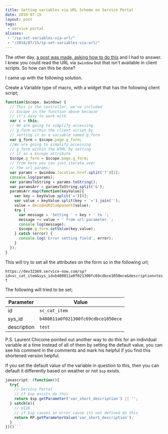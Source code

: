 ```yaml
---
title: Setting variables via URL Scheme on Service Portal
date: 2018-07-15
layout: post
tags:
 - service portal
aliases: 
 - "/sp-set-variables-via-url/"
 - "/2018/07/15/sp-set-variables-via-url/"
---
```

The other day, [a post was made, asking how to do this](https://community.servicenow.com/community?id=community_question&sys_id=d1de646cdbc7d74423f4a345ca961916)
and I had to answer.  I knew you could read the URL via `$window` but that isn't available in client scripts.  So how can this be done?

<!--more-->

I came up with the following solution.

Create a Variable type of macro, with a widget that has the following client script;

```js
function($scope, $window) {
  // This is the controller, we've included
  // $scope in the function above because
  // it's easy to work with
  var c = this;
  // We are going to simplify accessing 
  // g_form within the client script by
  // setting it as a variable named g_form
  var g_form = $scope.page.g_form;
  //We are going to simplify accessing
  // g_form within the HTML by setting
  // it as a $scope attribute
  $scope.g_form = $scope.page.g_form;
  // from here you can just iterate over
  // the url params;
  var params = $window.location.href.split('?')[1];
  console.log(params);
  var paramsToString = params.toString();
  var paramsArr = paramsToString.split('&');
  paramsArr.map(function(keyValue){
    var key = keyValue.split('=')[0];
    var value = keyValue.split(key + '=').join('');
    value = decodeURIComponent(value);
    try {
      var message = 'Setting ' + key + ' to ';
      message += value + ' from url parameter.';
      console.log(message);
      $scope.g_form.setValue(key,value);
    } catch (error) {
      console.log('Error setting field', error);
    }
  });
}


```

This will try to set all the attributes on the form so in the following url;

`https://dev32369.service-now.com/sp?id=sc_cat_item&sys_id=b480811a0f021300fc69cdbce1050ece&description=test`

The following will tried to be set;

| Parameter   | Value                              |
| ----------- | ---------------------------------- |
| id          | `sc_cat_item`                      |
| sys_id      | `b480811a0f021300fc69cdbce1050ece` |
| description | `test`                             |

P.S.
Laurent Chicoine pointed out another way to do this for an individual variable at a time instead of all of them by setting the default value, you can see his comment in the comments and mark his helpful if you find this shortened version helpful.

If you set the default value of the variable in question to this, then you can default it differently based on weather or not `$sp` exists.

```js
javascript: (function(){
  try{
    // Service Portal
    // if $sp exists do this
    return $sp.getParameter('var_short_description') || '';
  } catch(e){
    // UI16
    // if $sp causes an error cause its not defined do this
    return RP.getParameterValue('var_short_description');
  }
})()```
